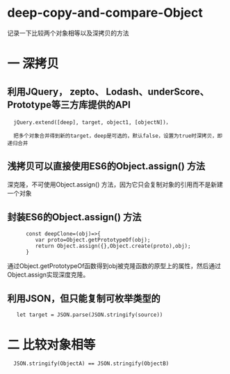 # deep-copy-and-compare-Object

记录一下比较两个对象相等以及深拷贝的方法

# 一 深拷贝

## 利用JQuery， zepto、 Lodash、underScore、Prototype等三方库提供的API

      jQuery.extend([deep], target, object1, [objectN])，
      
      把多个对象合并得到新的target，deep是可选的，默认false，设置为true时深拷贝，即递归合并

## 浅拷贝可以直接使用ES6的Object.assign() 方法
深克隆，不可使用Object.assign() 方法，因为它只会复制对象的引用而不是新建一个对象

## 封装ES6的Object.assign() 方法

          const deepClone=(obj)=>{
             var proto=Object.getPrototypeOf(obj);
             return Object.assign({},Object.create(proto),obj);
          }
          
通过Object.getPrototypeOf函数得到obj被克隆函数的原型上的属性，然后通过Object.assign实现深度克隆。

## 利用JSON，但只能复制可枚举类型的

       let target = JSON.parse(JSON.stringify(source))


# 二 比较对象相等

      JSON.stringify(ObjectA) == JSON.stringify(ObjectB)
